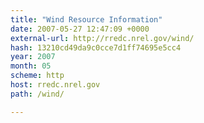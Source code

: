 ```yaml
---
title: "Wind Resource Information"
date: 2007-05-27 12:47:09 +0000
external-url: http://rredc.nrel.gov/wind/
hash: 13210cd49da9c0cce7d1ff74695e5cc4
year: 2007
month: 05
scheme: http
host: rredc.nrel.gov
path: /wind/

---
```



